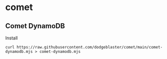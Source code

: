 # comet

## Comet DynamoDB

Install

```
curl https://raw.githubusercontent.com/dodgeblaster/comet/main/comet-dynamodb.mjs > comet-dynamodb.mjs
```
